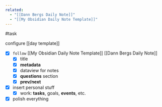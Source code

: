 ```yaml
---
related:
  - "[[Dann Bergs Daily Note]]"
  - "[[My Obsidian Daily Note Template]]"
---
```

#task

configure [[day template]]

- [x] `follow` [[My Obsidian Daily Note Template]] [[Dann Bergs Daily Note]]
	- [x] title
	- [x] **metadata**
	- [x] dataview for notes
	- [x] **questions** section
	- [x] **prev/next**
- [x] insert personal stuff
	- [x] work: **tasks**, goals, **events**, etc.
- [x] polish everything
